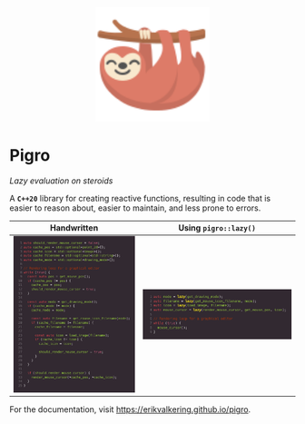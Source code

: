 <p align="center">
    <a href="https://erikvalkering.github.io/pigro">
        <img src='docs/_media/logo.svg' alt='Pigro' width='40%' />
    </a>
</p>

# Pigro
*Lazy evaluation on steroids*

A **`C++20`** library for creating reactive functions, resulting in code that is easier to reason about, easier to maintain, and less prone to errors.

Handwritten                          |        Using `pigro::lazy()`
:-----------------------------------:|:------------------------------------:
![](docs/comparison-handwritten.png) | ![](docs/comparison-using-pigro.png)

For the documentation, visit https://erikvalkering.github.io/pigro.
